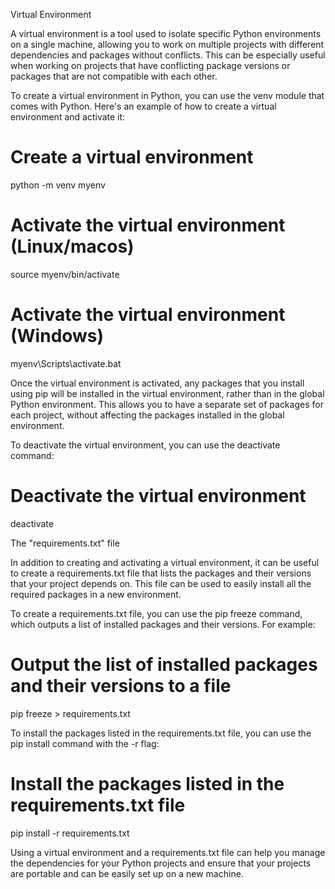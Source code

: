 Virtual Environment

A virtual environment is a tool used to isolate specific Python environments on a single machine, allowing you to work
on multiple projects with different dependencies and packages without conflicts. This can be especially useful when
working on projects that have conflicting package versions or packages that are not compatible with each other.

To create a virtual environment in Python, you can use the venv module that comes with Python. Here's an example of
how to create a virtual environment and activate it:

# Create a virtual environment
python -m venv myenv

# Activate the virtual environment (Linux/macos)
source myenv/bin/activate

# Activate the virtual environment (Windows)
myenv\Scripts\activate.bat

Once the virtual environment is activated, any packages that you install using pip will be installed in the virtual
environment, rather than in the global Python environment. This allows you to have a separate set of packages for
each project, without affecting the packages installed in the global environment.

To deactivate the virtual environment, you can use the deactivate command:

# Deactivate the virtual environment
deactivate

The "requirements.txt" file

In addition to creating and activating a virtual environment, it can be useful to create a requirements.txt file that lists
the packages and their versions that your project depends on. This file can be used to easily install all the required
packages in a new environment.

To create a requirements.txt file, you can use the pip freeze command, which outputs a list of installed packages and
their versions. For example:

# Output the list of installed packages and their versions to a file
pip freeze > requirements.txt

To install the packages listed in the requirements.txt file, you can use the pip install command with the -r flag:

# Install the packages listed in the requirements.txt file
pip install -r requirements.txt

Using a virtual environment and a requirements.txt file can help you manage the dependencies for your Python
projects and ensure that your projects are portable and can be easily set up on a new machine.